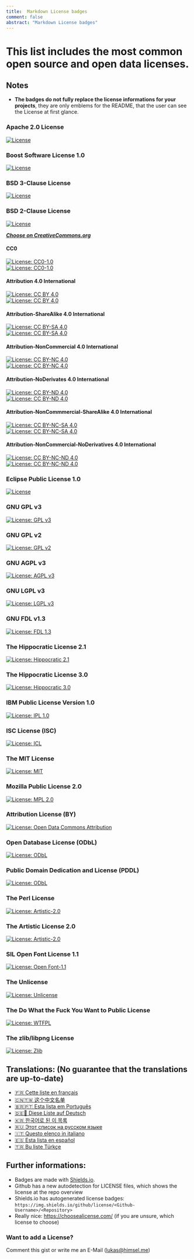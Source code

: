 ```yaml
---
title:  Markdown License badges
comment: false
abstract: "Markdown License badges"
---
```


# This list includes the **most common open source** and **open data** licenses.

## Notes 
- **The badges do not fully replace the license informations for your projects**, they are only emblems for the README, that the user can see the License at first glance.  

### Apache 2.0 License
[![License](https://img.shields.io/badge/License-Apache_2.0-yellowgreen.svg)](https://opensource.org/licenses/Apache-2.0)  

### Boost Software License 1.0
[![License](https://img.shields.io/badge/License-Boost_1.0-lightblue.svg)](https://www.boost.org/LICENSE_1_0.txt)  

### BSD 3-Clause License
[![License](https://img.shields.io/badge/License-BSD_3--Clause-orange.svg)](https://opensource.org/licenses/BSD-3-Clause)  

### BSD 2-Clause License
[![License](https://img.shields.io/badge/License-BSD_2--Clause-orange.svg)](https://opensource.org/licenses/BSD-2-Clause)  

***[Choose on CreativeCommons.org](https://creativecommons.org/choose/)***

#### CC0
[![License: CC0-1.0](https://licensebuttons.net/l/zero/1.0/80x15.png)](http://creativecommons.org/publicdomain/zero/1.0/)  
[![License: CC0-1.0](https://img.shields.io/badge/License-CC0_1.0-lightgrey.svg)](http://creativecommons.org/publicdomain/zero/1.0/)

#### Attribution 4.0 International
[![License: CC BY 4.0](https://licensebuttons.net/l/by/4.0/80x15.png)](https://creativecommons.org/licenses/by/4.0/)  
[![License: CC BY 4.0](https://img.shields.io/badge/License-CC_BY_4.0-lightgrey.svg)](https://creativecommons.org/licenses/by/4.0/)  

#### Attribution-ShareAlike 4.0 International
[![License: CC BY-SA 4.0](https://licensebuttons.net/l/by-sa/4.0/80x15.png)](https://creativecommons.org/licenses/by-sa/4.0/)  
[![License: CC BY-SA 4.0](https://img.shields.io/badge/License-CC_BY--SA_4.0-lightgrey.svg)](https://creativecommons.org/licenses/by-sa/4.0/)  

#### Attribution-NonCommercial 4.0 International
[![License: CC BY-NC 4.0](https://licensebuttons.net/l/by-nc/4.0/80x15.png)](https://creativecommons.org/licenses/by-nc/4.0/)  
[![License: CC BY-NC 4.0](https://img.shields.io/badge/License-CC_BY--NC_4.0-lightgrey.svg)](https://creativecommons.org/licenses/by-nc/4.0/)  

#### Attribution-NoDerivates 4.0 International
[![License: CC BY-ND 4.0](https://licensebuttons.net/l/by-nd/4.0/80x15.png)](https://creativecommons.org/licenses/by-nd/4.0/)    
[![License: CC BY-ND 4.0](https://img.shields.io/badge/License-CC_BY--ND_4.0-lightgrey.svg)](https://creativecommons.org/licenses/by-nd/4.0/)  

#### Attribution-NonCommmercial-ShareAlike 4.0 International
[![License: CC BY-NC-SA 4.0](https://licensebuttons.net/l/by-nc-sa/4.0/80x15.png)](https://creativecommons.org/licenses/by-nc-sa/4.0/)  
[![License: CC BY-NC-SA 4.0](https://img.shields.io/badge/License-CC_BY--NC--SA_4.0-lightgrey.svg)](https://creativecommons.org/licenses/by-nc-sa/4.0/)  

#### Attribution-NonCommercial-NoDerivatives 4.0 International
[![License: CC BY-NC-ND 4.0](https://licensebuttons.net/l/by-nc-nd/4.0/80x15.png)](https://creativecommons.org/licenses/by-nc-nd/4.0/)  
[![License: CC BY-NC-ND 4.0](https://img.shields.io/badge/License-CC_BY--NC--ND_4.0-lightgrey.svg)](https://creativecommons.org/licenses/by-nc-nd/4.0/)  

### Eclipse Public License 1.0
[![License](https://img.shields.io/badge/License-EPL_1.0-red.svg)](https://opensource.org/licenses/EPL-1.0)  

### GNU GPL v3
[![License: GPL v3](https://img.shields.io/badge/License-GPLv3-blue.svg)](https://www.gnu.org/licenses/gpl-3.0)    

### GNU GPL v2
[![License: GPL v2](https://img.shields.io/badge/License-GPL_v2-blue.svg)](https://www.gnu.org/licenses/old-licenses/gpl-2.0.en.html)  

### GNU AGPL v3
[![License: AGPL v3](https://img.shields.io/badge/License-AGPL_v3-blue.svg)](https://www.gnu.org/licenses/agpl-3.0)  

### GNU LGPL v3
[![License: LGPL v3](https://img.shields.io/badge/License-LGPL_v3-blue.svg)](https://www.gnu.org/licenses/lgpl-3.0)  

### GNU FDL v1.3
[![License: FDL 1.3](https://img.shields.io/badge/License-FDL_v1.3-blue.svg)](https://www.gnu.org/licenses/fdl-1.3)  

### The Hippocratic License 2.1
[![License: Hippocratic 2.1](https://img.shields.io/badge/License-Hippocratic_2.1-lightgrey.svg)](https://firstdonoharm.dev)

### The Hippocratic License 3.0
[![License: Hippocratic 3.0](https://img.shields.io/badge/License-Hippocratic_3.0-lightgrey.svg)](https://firstdonoharm.dev)

### IBM Public License Version 1.0
[![License: IPL 1.0](https://img.shields.io/badge/License-IPL_1.0-blue.svg)](https://opensource.org/licenses/IPL-1.0)  

### ISC License (ISC)
[![License: ICL](https://img.shields.io/badge/License-ISC-blue.svg)](https://opensource.org/licenses/ISC)  

### The MIT License
[![License: MIT](https://img.shields.io/badge/License-MIT-yellow.svg)](https://opensource.org/licenses/MIT)  

### Mozilla Public License 2.0
[![License: MPL 2.0](https://img.shields.io/badge/License-MPL_2.0-brightgreen.svg)](https://opensource.org/licenses/MPL-2.0)  

### Attribution License (BY)
[![License: Open Data Commons Attribution](https://img.shields.io/badge/License-ODC_BY-brightgreen.svg)](https://opendatacommons.org/licenses/by/)  

### Open Database License (ODbL)
[![License: ODbL](https://img.shields.io/badge/License-ODbL-brightgreen.svg)](https://opendatacommons.org/licenses/odbl/)  

### Public Domain Dedication and License (PDDL)
[![License: ODbL](https://img.shields.io/badge/License-PDDL-brightgreen.svg)](https://opendatacommons.org/licenses/pddl/)  

### The Perl License
[![License: Artistic-2.0](https://img.shields.io/badge/License-Perl-0298c3.svg)](https://opensource.org/licenses/Artistic-2.0)  

### The Artistic License 2.0
[![License: Artistic-2.0](https://img.shields.io/badge/License-Artistic_2.0-0298c3.svg)](https://opensource.org/licenses/Artistic-2.0)  

### SIL Open Font License 1.1
[![License: Open Font-1.1](https://img.shields.io/badge/License-OFL_1.1-lightgreen.svg)](https://opensource.org/licenses/OFL-1.1)  

### The Unlicense
[![License: Unlicense](https://img.shields.io/badge/license-Unlicense-blue.svg)](http://unlicense.org/)  

### The Do What the Fuck You Want to Public License
[![License: WTFPL](https://img.shields.io/badge/License-WTFPL-brightgreen.svg)](http://www.wtfpl.net/about/)  

### The zlib/libpng License
[![License: Zlib](https://img.shields.io/badge/License-Zlib-lightgrey.svg)](https://opensource.org/licenses/Zlib)  

## Translations: **(No guarantee that the translations are up-to-date)**
  - [:fr: Cette liste en français](https://gist.github.com/Helmasaur/fb8ca2c08131c58341d443b43672a1f5)  
  - [:cn::taiwan: 这个中文名单](https://gist.github.com/JethroLee/dd777676d30064fa62a65f514d23f601)  
  - [:brazil::portugal: Esta lista em Português](https://gist.github.com/Gaboso/fb5b15558959cecbf16a0c8993577a57)  
  - [:de::beer: Diese Liste auf Deutsch](https://gist.github.com/lukas-h/40df8fcbac877be380591787e4af996c)  
  - [:kr: 한국어로 된 이 목록](https://gist.github.com/6londe/570bd9ef76656f578fbd4783c5b798fc)  
  - [:ru: Этот список на русском языке](https://gist.github.com/dadyarri/92283b5cddbc66285d9c86a904998f4f) 
  - [:it: Questo elenco in italiano](https://gist.github.com/teo330/9a8f8c2097fc0005755ae5e3465b4b0c)
  - [:es: Esta lista en español](https://gist.github.com/FrederickBor/541146913e39898b494160bb7fbd9490)  
  - [:tr: Bu liste Türkçe](https://gist.github.com/NaytSeyd/bcfbc0a82ba49fdab64c375db458665a)  

## Further informations:
  - Badges are made with [Shields.io](http://shields.io/). 
  - Github has a new autodetection for LICENSE files, which shows the license at the repo overview
  - Shields.io has autogenerated license badges: `https://img.shields.io/github/license/<Github-Username>/<Repository>`
  - Really nice: https://choosealicense.com/ (if you are unsure, which license to choose)

### Want to add a License?
Comment this gist or write me an E-Mail ([lukas@himsel.me](mailto:lukas@himsel.me))
